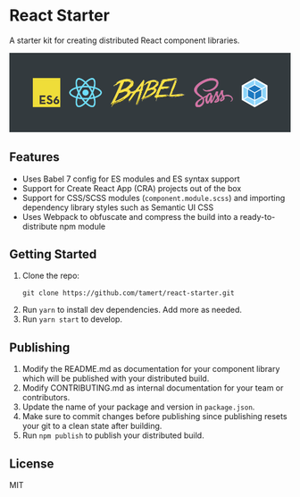 # React Starter

A starter kit for creating distributed React component libraries.

![React Lib Starter](readmeBanner.png)

## Features


- Uses Babel 7 config for ES modules and ES syntax support
- Support for Create React App (CRA) projects out of the box
- Support for CSS/SCSS modules (`component.module.scss`) and importing dependency library styles such as Semantic UI CSS
- Uses Webpack to obfuscate and compress the build into a ready-to-distribute npm module

## Getting Started

1. Clone the repo:
    ```
    git clone https://github.com/tamert/react-starter.git
    ```
2. Run `yarn` to install dev dependencies. Add more as needed.
3. Run `yarn start` to develop.

## Publishing

1. Modify the README.md as documentation for your component library which will be published with your distributed build.
2. Modify CONTRIBUTING.md as internal documentation for your team or contributors.
3. Update the name of your package and version in `package.json`.
4. Make sure to commit changes before publishing since publishing resets your git to a clean state after building.
5. Run `npm publish` to publish your distributed build.

## License

MIT

